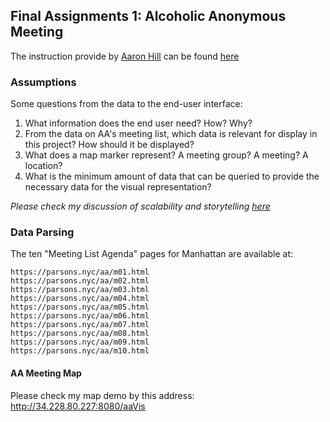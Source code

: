 ## Final Assignments 1: Alcoholic Anonymous Meeting

The instruction provide by [Aaron Hill](https://github.com/aaronxhill) can be found [here](https://github.com/visualizedata/data-structures/blob/master/final_assignment_1.md)

### Assumptions

Some questions from the data to the end-user interface:

1. What information does the end user need? How? Why?  
2. From the data on AA's meeting list, which data is relevant for display in this project? How should it be displayed?  
3. What does a map marker represent? A meeting group? A meeting? A location?  
4. What is the minimum amount of data that can be queried to provide the necessary data for the visual representation?

*Please check my discussion of scalability and storytelling [here](https://github.com/yujunmjiang/data-structures-fall-19/blob/master/final/data-structures-final.pdf)*

### Data Parsing

The ten "Meeting List Agenda" pages for Manhattan are available at:  
```
https://parsons.nyc/aa/m01.html  
https://parsons.nyc/aa/m02.html  
https://parsons.nyc/aa/m03.html  
https://parsons.nyc/aa/m04.html  
https://parsons.nyc/aa/m05.html  
https://parsons.nyc/aa/m06.html  
https://parsons.nyc/aa/m07.html  
https://parsons.nyc/aa/m08.html  
https://parsons.nyc/aa/m09.html  
https://parsons.nyc/aa/m10.html   
```


#### AA Meeting Map

Please check my map demo by this address: http://34.228.80.227:8080/aaVis


